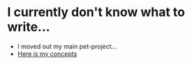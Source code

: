 # I currently don't know what to write...

- I moved out my main pet-project...
- [Here is my concepts](https://github.com/JSConcept)
